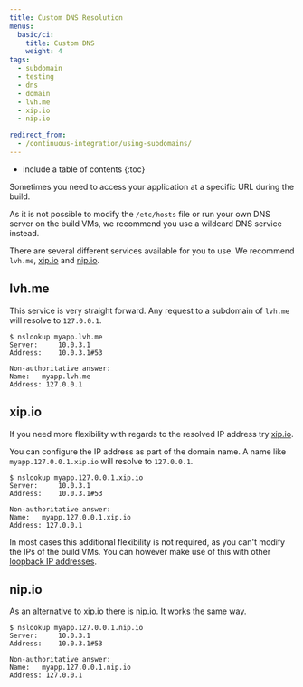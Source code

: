 ```yaml
---
title: Custom DNS Resolution
menus:
  basic/ci:
    title: Custom DNS
    weight: 4
tags:
  - subdomain
  - testing
  - dns
  - domain
  - lvh.me
  - xip.io
  - nip.io

redirect_from:
  - /continuous-integration/using-subdomains/
---
```


* include a table of contents
{:toc}

Sometimes you need to access your application at a specific URL during the build.

As it is not possible to modify the `/etc/hosts` file or run your own DNS server on the build VMs, we recommend you use a wildcard DNS service instead.

There are several different services available for you to use. We recommend `lvh.me`, [xip.io](http://xip.io) and [nip.io](http://nip.io).

## lvh.me

This service is very straight forward. Any request to a subdomain of `lvh.me` will resolve to `127.0.0.1`.

```shell
$ nslookup myapp.lvh.me
Server:		10.0.3.1
Address:	10.0.3.1#53

Non-authoritative answer:
Name:	myapp.lvh.me
Address: 127.0.0.1
```

## xip.io

If you need more flexibility with regards to the resolved IP address try [xip.io](http://xip.io).

You can configure the IP address as part of the domain name. A name like `myapp.127.0.0.1.xip.io` will resolve to `127.0.0.1`.

```shell
$ nslookup myapp.127.0.0.1.xip.io
Server:		10.0.3.1
Address:	10.0.3.1#53

Non-authoritative answer:
Name:	myapp.127.0.0.1.xip.io
Address: 127.0.0.1
```

In most cases this additional flexibility is not required, as you can't modify the IPs of the build VMs. You can however make use of this with other [loopback IP addresses](https://en.wikipedia.org/wiki/Localhost).

## nip.io

As an alternative to xip.io there is [nip.io](http://nip.io). It works the same way.

```shell
$ nslookup myapp.127.0.0.1.nip.io
Server:		10.0.3.1
Address:	10.0.3.1#53

Non-authoritative answer:
Name:	myapp.127.0.0.1.nip.io
Address: 127.0.0.1 
```
